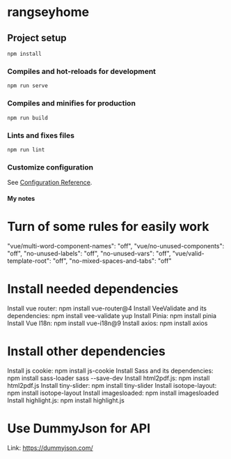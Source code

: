 # rangseyhome

## Project setup
```
npm install
```

### Compiles and hot-reloads for development
```
npm run serve
```

### Compiles and minifies for production
```
npm run build
```

### Lints and fixes files
```
npm run lint
```

### Customize configuration
See [Configuration Reference](https://cli.vuejs.org/config/).



#### My notes #########################################################################

# Turn of some rules for easily work
"vue/multi-word-component-names": "off",
"vue/no-unused-components": "off",
"no-unused-labels": "off",
"no-unused-vars": "off",
"vue/valid-template-root": "off",
"no-mixed-spaces-and-tabs": "off"

# Install needed dependencies
Install vue router: npm install vue-router@4
Install VeeValidate and its dependencies: npm install vee-validate yup
Install Pinia: npm install pinia
Install Vue I18n: npm install vue-i18n@9
Install axios: npm install axios
# Install other dependencies
Install js cookie: npm install js-cookie
Install Sass and its dependencies: npm install sass-loader sass --save-dev
Install html2pdf.js: npm install html2pdf.js
Install tiny-slider: npm install tiny-slider
Install isotope-layout: npm install isotope-layout
Install imagesloaded: npm install imagesloaded
Install  highlight.js: npm install highlight.js

# Use DummyJson for API
Link: https://dummyjson.com/